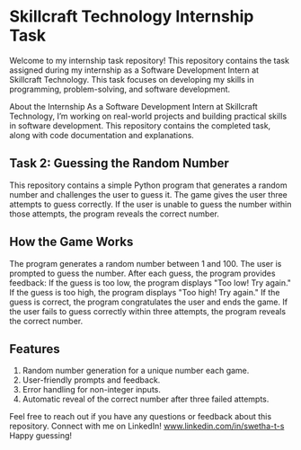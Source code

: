 # Skillcraft Technology Internship Task
Welcome to my internship task repository! This repository contains the task assigned during my internship as a Software Development Intern at Skillcraft Technology. This task focuses on developing my skills in programming, problem-solving, and software development.

About the Internship
As a Software Development Intern at Skillcraft Technology, I’m working on real-world projects and building practical skills in software development. This repository contains the completed task, along with code documentation and explanations.

Task 2: Guessing the Random Number
----------------------------------
This repository contains a simple Python program that generates a random number and challenges the user to guess it. The game gives the user three attempts to guess correctly. If the user is unable to guess the number within those attempts, the program reveals the correct number.

How the Game Works
------------------
The program generates a random number between 1 and 100.
The user is prompted to guess the number.
After each guess, the program provides feedback:
If the guess is too low, the program displays "Too low! Try again."
If the guess is too high, the program displays "Too high! Try again."
If the guess is correct, the program congratulates the user and ends the game.
If the user fails to guess correctly within three attempts, the program reveals the correct number.

Features
--------
1. Random number generation for a unique number each game.
2. User-friendly prompts and feedback.
3. Error handling for non-integer inputs.
4. Automatic reveal of the correct number after three failed attempts.

Feel free to reach out if you have any questions or feedback about this repository. 
Connect with me on LinkedIn! www.linkedin.com/in/swetha-t-s
Happy guessing!

